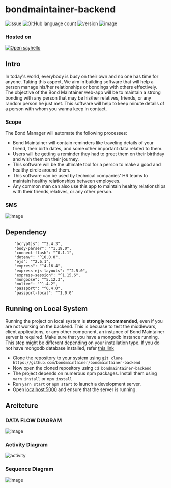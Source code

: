 # bondmaintainer-backend
![issue](https://img.shields.io/github/issues/kdsinghcoder/bondmaintainer-backend)
![GitHub language count](https://img.shields.io/github/languages/count/kdsinghcoder/bondmaintainer-backend)
![version](https://img.shields.io/github/package-json/v/kdsinghcoder/bondmaintainer-backend)
![image](https://user-images.githubusercontent.com/50829119/120977728-49f65d80-c791-11eb-875e-92b424ebe963.png)

### Hosted on
 <a href="https://bondmaintainer.herokuapp.com/">
  <img src="https://www.herokucdn.com/deploy/button.svg" alt="Open sayhello">
</a>

## Intro

In today's world, everybody is busy on their own and no one has time for anyone. Taking this aspect, We aim in building software that will help a person manage his/her relationships or bondings with others effectively. The objective of the Bond Maintainer web-app will be to maintain a strong bonding with any person that may be his/her relatives, friends, or any random person he just met. This software will help to keep minute details of a person with whom you wanna keep in
contact.

### Scope
 The Bond Manager will automate the following processes:
 
- Bond Maintainer will contain reminders like traveling details of your friend, their birth dates, and some other important data related to them.
- Users will be getting a reminder they had to greet them on their birthday and wish them on their journey.
- This software will be the ultimate tool for a person to make a good and healthy circle around them.
- This software can be used by technical companies' HR teams to maintain healthy relationships between employees.
- Any common man can also use this app to maintain healthy relationships with their friends,relatives, or any other person.

### SMS 
![image](https://user-images.githubusercontent.com/50829119/123985446-1b138600-d9e3-11eb-9903-14c8e7c28719.png)


## Dependency
```
    "bcryptjs": "^2.4.3",
    "body-parser": "^1.19.0",
    "connect-flash": "^0.1.1",
    "dotenv": "^10.0.0",
    "ejs": "^2.6.1",
    "express": "^4.16.4",
    "express-ejs-layouts": "^2.5.0",
    "express-session": "^1.15.6",
    "mongoose": "^5.12.3",
    "multer": "^1.4.2",
    "passport": "^0.4.0",
    "passport-local": "^1.0.0"
```

## Running on Local System 

Running the project on local system is **strongly recommended**, even if you are not working on the backend. This is becuase to test the middlewars, client applications, or any other component, an instance of Bond Maintainer server is required. Make sure that you have a mongodb instance running. This step might be different depending on your installation type. If you do not have mongodb database installed, refer [this link](https://docs.mongodb.com/manual/administration/install-community/)

- Clone the repository to your system using `git clone https://github.com/bondmaintainer/bondmaintainer-backend`
- Now open the cloned repository using `cd bondmaintainer-backend`
- The project depends on numerous npm packages. Install them using `yarn install` or `npm install`
- Run `yarn start` or `npm start` to launch a development server.
- Open [localhost:5000](http://localhost:5000) and ensure that the server is running.

## Arcitcture 

### DATA FLOW DIAGRAM
![image](https://user-images.githubusercontent.com/50829119/123984234-18646100-d9e2-11eb-95be-b87be8c7f68b.png)

### Activity Diagram
![activity](https://user-images.githubusercontent.com/50829119/123984328-2b773100-d9e2-11eb-849d-a08c694b8bd1.png)

### Sequence Diagram
![image](https://user-images.githubusercontent.com/50829119/123985996-8d846600-d9e3-11eb-9e87-4ab6dd723360.png)


